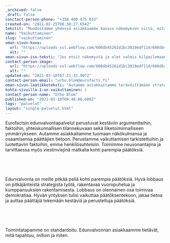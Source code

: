 ```yaml
---
_archived: false
_draft: false
conctact-person-phone: "+358 400 475 033"
created-on: "2021-02-25T08:38:27.654Z"
tekstit: "Muodostamme yhdessä asiakkaamme kanssa näkemyksen siitä, mitä on tehtävä, sanottava, missä, milloin ja kenen kanssa. Meille edunvalvonnan on tuloksellista. "
name: "Vaikuttaminen"
slug: "vaikuttaminen"
oman-sivun-kuva:
  url: "https://uploads-ssl.webflow.com/606db45261d1bc3019edf114/606db45261d1bc5adcedf129_HEL%20(79).jpg"
  alt: ""
oman-sivun-iso-teksti: "Jos etsit näkemystä ja olet valmis kilpailemaan – olet oikeassa paikassa."
contact-person-image:
  url: "https://uploads-ssl.webflow.com/606db45261d1bc3019edf114/606db45261d1bc1522edf122_kasvokuva_ub.200x300-piacontain.jpg"
  alt: ""
updated-on: "2021-03-10T07:21:32.907Z"
contact-person-email: "urho.blom@eurofacts.fi"
oman-sivun-laatikkoteksti: "Autamme asiakkaitamme terävöittämään strategiset tavoitteensa. Muodostamme yhdessä asiakkaamme kanssa näkemyksen siitä, mitä on tehtävä, sanottava, missä, milloin ja kenen kanssa. Meille edunvalvonnan on oltava tuloksellista. Sen hyvä tai heikko hoitaminen näkyy tilinpäätöksen viimeisellä rivillä"
kohta-sivuilla-1-on-vaikuttaminen: 1
contact-person-name: "Urho Blom"
published-on: "2021-03-10T09:48:06.680Z"
tags: "palvelut"
layout: "single-palvelut.html"
---
```


Eurofactsin edunvalvontapalvelut perustuvat kestäviin argumentteihin, faktoihin, yhteiskunnallisen tilannekuvaan sekä liiketoiminnalliseen ymmärrykseen. Autamme asiakkaitamme tuomaan näkökulmansa ja osaamisensa päättäjien tietoon. Perustamme vaikuttamisen tarkistettuihin ja luotettaviin faktoihin, emme henkilösuhteisiin. Toimimme neuvonantajina ja tarvittaessa myös viestinviejinä matkalla kohti parempia päätöksiä.

‍

‍

Edunvalvonta on meille pitkää peliä kohti parempia päätöksiä. Hyvä lobbaus on pitkäjänteistä strategista työtä, rakentavaa vuoropuhelua ja kumppanuuksien rakentamisesta. Lobbaus on olennainen osa toimivaa demokratiaa. Hyvän yrityksen tulisi vaikuttaa päätöksentekoon, jakaa tietoa ja auttaa päättäjiä tekemään kestäviä ja perusteltuja päätöksiä.

‍

‍

Toimintatapamme on standardoitu. Edunvalvonnan asiakkaamme tietävät, mitä tapahtuu, milloin ja miten.

‍
